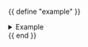 {{ define "example" }}<details>
<summary>Example</summary>
<p>{{ if .Name }}
[{{ .Name }}]({{ if .Filename }}<{{ .Filename }}{{ if .Line }}#L{{ .Line }}{{ end }}>{{ end }})
{{- end }}{{ if .Doc }}
{{ .Doc }}
{{- end }}

```go
{{ .Definition }}
```
</p></details>{{ end }}